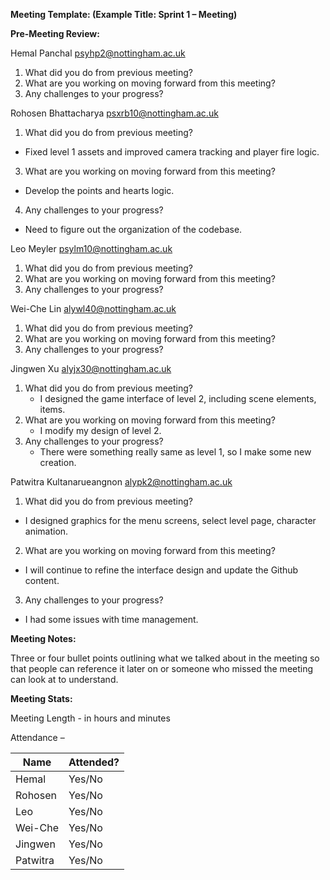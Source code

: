 **Meeting Template: (Example Title: Sprint 1 – Meeting)**

**Pre-Meeting Review:**

Hemal Panchal [psyhp2@nottingham.ac.uk](mailto:psyhp2@nottingham.ac.uk)

1. What did you do from previous meeting?
2. What are you working on moving forward from this meeting?
3. Any challenges to your progress?

Rohosen Bhattacharya [psxrb10@nottingham.ac.uk](mailto:psxrb10@nottingham.ac.uk)

1. What did you do from previous meeting?
  - Fixed level 1 assets and improved camera tracking and player fire logic. 
3. What are you working on moving forward from this meeting?
  - Develop the points and hearts logic.
4. Any challenges to your progress?
  - Need to figure out the organization of the codebase. 

Leo Meyler [psylm10@nottingham.ac.uk](mailto:psylm10@nottingham.ac.uk)

1. What did you do from previous meeting?
2. What are you working on moving forward from this meeting?
3. Any challenges to your progress?

Wei-Che Lin [alywl40@nottingham.ac.uk](mailto:alywl40@nottingham.ac.uk)

1. What did you do from previous meeting?
2. What are you working on moving forward from this meeting?
3. Any challenges to your progress?

Jingwen Xu [alyjx30@nottingham.ac.uk](mailto:alyjx30@nottingham.ac.uk)

1. What did you do from previous meeting?
   - I designed the game interface of level 2, including scene elements, items.
2. What are you working on moving forward from this meeting?
   - I modify my design of level 2.
3. Any challenges to your progress?
   - There were something really same as level 1, so I make some new creation.

Patwitra Kultanarueangnon [alypk2@nottingham.ac.uk](mailto:alypk2@nottingham.ac.uk)

1. What did you do from previous meeting?
  - I designed graphics for the menu screens, select level page, character animation.
2. What are you working on moving forward from this meeting?
  - I will continue to refine the interface design and update the Github content.
3. Any challenges to your progress?
  - I had some issues with time management.

**Meeting Notes:**

Three or four bullet points outlining what we talked about in the meeting so that people can reference it later on or someone who missed the meeting can look at to understand.

**Meeting Stats:**

Meeting Length - in hours and minutes

Attendance –

| Name     | Attended? |
| ---      | --- |
| Hemal    |  Yes/No |
| Rohosen  | Yes/No |
| Leo      | Yes/No |
| Wei-Che  | Yes/No |
| Jingwen  | Yes/No |
| Patwitra | Yes/No |
